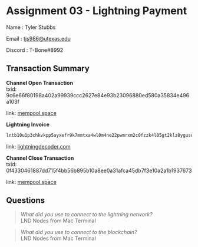 # Assignment 03 - Lightning Payment

Name    : Tyler Stubbs

Email   : tjs986@utexas.edu

Discord : T-Bone#8992


## Transaction Summary

**Channel Open Transaction**  
txid: 9c6e66f80198a402a99939ccc2627e84e93b23096880ed580a35834e496a103f

link: [mempool.space](https://mempool.space/testnet/tx/9c6e66f80198a402a99939ccc2627e84e93b23096880ed580a35834e496a103f)

**Lightning Invoice**
```md
lntb10u1p3chkvkpp5ayxefr9k7mmtxa4wl0m4ne22pwmrxm2c0fzzk4l05gt2klz8ygusdqqcqzpgxqyz5vqsp5awvzz47vs4wukhznegtsyh0h0n0hlvq25mrlvfu37z5tv4ac525s9qyyssq2a6en554qmhs53djhks2arlwm0dgptvufz77pz20qxmnzh2pxfdq4zewqlg8p0jrrqk4w6nqk066f08qzjrscl87g3j9xy5zdr462kgqae6xg3
```
link: [lightningdecoder.com](https://lightningdecoder.com/lntb10u1p3chkvkpp5ayxefr9k7mmtxa4wl0m4ne22pwmrxm2c0fzzk4l05gt2klz8ygusdqqcqzpgxqyz5vqsp5awvzz47vs4wukhznegtsyh0h0n0hlvq25mrlvfu37z5tv4ac525s9qyyssq2a6en554qmhs53djhks2arlwm0dgptvufz77pz20qxmnzh2pxfdq4zewqlg8p0jrrqk4w6nqk066f08qzjrscl87g3j9xy5zdr462kgqae6xg3)

**Channel Close Transaction**  
txid: 0f4330461887dd715f4bb56b895b10a8ee0a31afca45db7f3e10a2a1b1937673

link: [mempool.space](https://mempool.space/testnet/tx/0f4330461887dd715f4bb56b895b10a8ee0a31afca45db7f3e10a2a1b1937673)

## Questions

> *What did you use to connect to the lightning network?*  
LND Nodes from Mac Terminal

> *What did you use to connect to the blockchain?*  
LND Nodes from Mac Terminal
